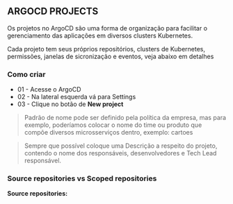 ## ARGOCD PROJECTS

Os projetos no ArgoCD são uma forma de organização para facilitar o gerenciamento das aplicações em diversos clusters Kubernetes.

Cada projeto tem seus próprios repositórios, clusters de Kubernetes, permissões, janelas de sicronização e eventos, veja abaixo em detalhes

### Como criar

- 01 - Acesse o ArgoCD
- 02 - Na lateral esquerda vá para Settings
- 03 - Clique no botão de **New project**

> Padrão de nome pode ser definido pela política da empresa, mas para exemplo, poderíamos colocar o nome do time ou produto que compõe diversos microsserviços dentro, exemplo: cartoes

> Sempre que possível coloque uma Descrição a respeito do projeto, contendo o nome dos responsáveis, desenvolvedores e Tech Lead responsável.

### Source repositories vs Scoped repositories

**Source repositories:** 